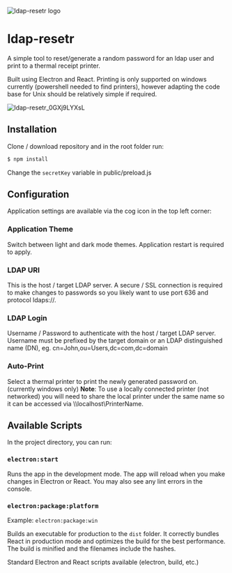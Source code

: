 ![ldap-resetr logo](https://github.com/mattkrins/ldap-resetr/blob/main/public/logo192.png?raw=true)
# ldap-resetr

A simple tool to reset/generate a random password for an ldap user and print to a thermal receipt printer.

Built using Electron and React.
Printing is only supported on windows currently (powershell needed to find printers), however adapting the code base for Unix should be relatively simple if required.

![ldap-resetr_0GXj9LYXsL](https://user-images.githubusercontent.com/2367602/181135227-ba5d34c4-3c2f-48ac-8cc0-86dadcb3a12a.png)

## Installation
Clone / download repository and in the root folder run:
```bash
$ npm install
```
Change the `secretKey` variable in public/preload.js

## Configuration
Application settings are available via the cog icon in the top left corner:

### Application Theme
Switch between light and dark mode themes. Application restart is required to apply.
### LDAP URI
This is the host / target LDAP server. A secure / SSL connection is required to make changes to passwords so you likely want to use port 636 and protocol ldaps://.
### LDAP Login
Username / Password to authenticate with the host / target LDAP server. Username must be prefixed by the target domain or an LDAP distinguished name (DN), eg. cn=John,ou=Users,dc=com,dc=domain
### Auto-Print
Select a thermal printer to print the newly generated password on. (currently windows only)
**Note**: To use a locally connected printer (not networked) you will need to share the local printer under the same name so it can be accessed via \\\\localhost\\PrinterName.

## Available Scripts

In the project directory, you can run:

### `electron:start`

Runs the app in the development mode.
The app will reload when you make changes in Electron or React.
You may also see any lint errors in the console.

### `electron:package:platform`

Example: `electron:package:win`

Builds an executable for production to the `dist` folder.
It correctly bundles React in production mode and optimizes the build for the best performance.
The build is minified and the filenames include the hashes.

Standard Electron and React scripts available (electron, build, etc.)